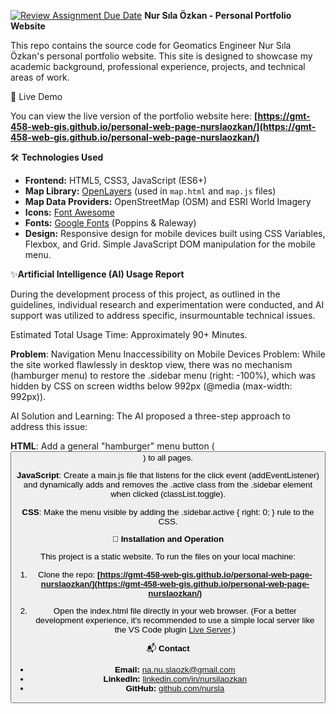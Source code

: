 [![Review Assignment Due Date](https://classroom.github.com/assets/deadline-readme-button-22041afd0340ce965d47ae6ef1cefeee28c7c493a6346c4f15d667ab976d596c.svg)](https://classroom.github.com/a/7C3xAGjq)
**Nur Sıla Özkan - Personal Portfolio Website**

This repo contains the source code for Geomatics Engineer Nur Sıla Özkan's personal portfolio website. This site is designed to showcase my academic background, professional experience, projects, and technical areas of work.

🚀 Live Demo

You can view the live version of the portfolio website here:
**[https://gmt-458-web-gis.github.io/personal-web-page-nurslaozkan/](https://gmt-458-web-gis.github.io/personal-web-page-nurslaozkan/)**


🛠️ **Technologies Used**

* **Frontend:** HTML5, CSS3, JavaScript (ES6+)
* **Map Library:** [OpenLayers](https://openlayers.org/) (used in `map.html` and `map.js` files)
* **Map Data Providers:** OpenStreetMap (OSM) and ESRI World Imagery
* **Icons:** [Font Awesome](https://fontawesome.com/)
* **Fonts:** [Google Fonts](https://fonts.google.com/) (Poppins & Raleway)
* **Design:** Responsive design for mobile devices built using CSS Variables, Flexbox, and Grid. Simple JavaScript DOM manipulation for the mobile menu.

✨**Artificial Intelligence (AI) Usage Report**

During the development process of this project, as outlined in the guidelines, individual research and experimentation were conducted, and AI support was utilized to address specific, insurmountable technical issues.

Estimated Total Usage Time: Approximately 90+ Minutes.

**Problem**: Navigation Menu Inaccessibility on Mobile Devices
Problem: While the site worked flawlessly in desktop view, there was no mechanism (hamburger menu) to restore the .sidebar menu (right: -100%), which was hidden by CSS on screen widths below 992px (@media (max-width: 992px)).

AI Solution and Learning: The AI ​​proposed a three-step approach to address this issue:

**HTML**: Add a general "hamburger" menu button (<button id="menu-toggle">) to all pages.

**JavaScript**: Create a main.js file that listens for the click event (addEventListener) and dynamically adds and removes the .active class from the .sidebar element when clicked (classList.toggle).

**CSS**: Make the menu visible by adding the .sidebar.active { right: 0; } rule to the CSS.

🔧 **Installation and Operation**

This project is a static website. To run the files on your local machine:

1. Clone the repo:
**[https://gmt-458-web-gis.github.io/personal-web-page-nurslaozkan/](https://gmt-458-web-gis.github.io/personal-web-page-nurslaozkan/)**

2. Open the index.html file directly in your web browser.
(For a better development experience, it's recommended to use a simple local server like the VS Code plugin [Live Server](https://marketplace.visualstudio.com/items?itemName=ritwickdey.LiveServer).)

📬 **Contact**

* **Email:** [na.nu.slaozk@gmail.com](mailto:na.nu.slaozk@gmail.com)
* **LinkedIn:** [linkedin.com/in/nursilaozkan](https://www.linkedin.com/in/nursilaozkan)
* **GitHub:** [github.com/nursla](https://github.com/nursla)
